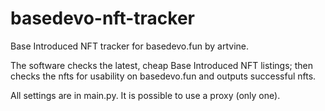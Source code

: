 # basedevo-nft-tracker
Base Introduced NFT tracker for basedevo.fun by artvine.

The software checks the latest, cheap Base Introduced NFT listings; then checks the nfts for usability on basedevo.fun and outputs successful nfts.

All settings are in main.py. It is possible to use a proxy (only one).
